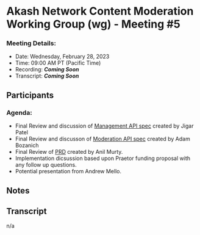 
# Akash Network Content Moderation Working Group (wg) - Meeting #5


### Meeting Details:

- Date: Wednesday, February 28, 2023
- Time: 09:00 AM PT (Pacific Time)
- Recording: ***Coming Soon***
- Transcript: ***Coming Soon***

## Participants


### Agenda:

- Final Review and discussion of [Management API spec](https://github.com/akash-network/community/pull/12) created by Jigar Patel
- Final Review and discusson of [Moderation API spec](https://github.com/akash-network/community/pull/61) created by Adam Bozanich
- Final Review of [PRD](https://github.com/akash-network/community/blob/main/wg-content-moderation/prd.md) created by Anil Murty.
- Implementation dicsussion based upon Praetor funding proposal with any follow up questions.
- Potential presentation from Andrew Mello.

## Notes

## **Transcript**

n/a
